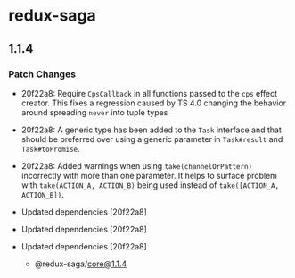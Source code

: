 # redux-saga

## 1.1.4
### Patch Changes

- 20f22a8: Require `CpsCallback` in all functions passed to the `cps` effect creator. This fixes a regression caused by TS 4.0 changing the behavior around spreading `never` into tuple types
- 20f22a8: A generic type has been added to the `Task` interface and that should be preferred over using a generic parameter in `Task#result` and `Task#toPromise`.
- 20f22a8: Added warnings when using `take(channelOrPattern)` incorrectly with more than one parameter. It helps to surface problem with `take(ACTION_A, ACTION_B)` being used instead of `take([ACTION_A, ACTION_B])`.

- Updated dependencies [20f22a8]
- Updated dependencies [20f22a8]
- Updated dependencies [20f22a8]
  - @redux-saga/core@1.1.4
